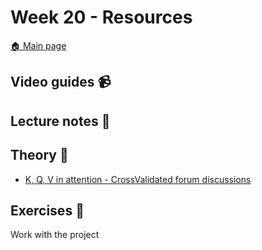 # Week 20 - Resources

[:house: Main page](https://github.com/kokchun/Deep-learning-AI21)

## Video guides :video_camera:


## Lecture notes :book:


## Theory :book:
- [K, Q, V in attention - CrossValidated forum discussions](https://stats.stackexchange.com/questions/421935/what-exactly-are-keys-queries-and-values-in-attention-mechanisms)

## Exercises :running:
Work with the project
